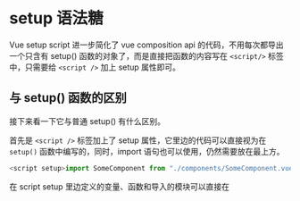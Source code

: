 # setup 语法糖

Vue setup script 进一步简化了 vue composition api 的代码，不用每次都导出一个只含有 setup() 函数的对象了，而是直接把函数的内容写在 `<script/>` 标签中，只需要给 `<script />` 加上 setup 属性即可。

## 与 setup() 函数的区别

接下来看一下它与普通 setup() 有什么区别。

首先是 `<script />` 标签加上了 setup 属性，它里边的代码可以直接视为在 `setup()` 函数中编写的，同时，import 语句也可以使用，仍然需要放在最上方。

```javascript
<script setup>import SomeComponent from "./components/SomeComponent.vue";</script>
```

在 script setup 里边定义的变量、函数和导入的模块可以直接在 <template /> 模板中使用：

```javascript
<template>
  <SomeComponent>{{ msg }}</SomeComponent>
</template>
<script setup>
  import SomeComponent from "./components/SomeComponent.vue";
  const msg = "hello";
</script>
```

其实它编译后的代码类似于这样：

```javascript
import SomeComponent from './components/SomeComponent.vue';
function setup() {
  const msg = 'hello';
  return () => {
    // <template /> 的作用域相当于在这里
    // 可以访问 msg
    return h(SomeComponent, msg);
  };
}
```

可以看到，`<template />` 标签其实就像是直接从 setup() 函数中返回出去的 render() 函数，如果把 h() 函数的调用改成 JSX 形式的话，其实跟 React 也几乎是一样了。

## 访问属性

由于使用了 script setup 之后不能访问 setup() 函数的参数了，如果要获取父组件传递来的属性，那么需要使用 defineProps 函数，可以从 vue 库中导入进来，它接收一个对象作为参数，对象的 key 为属性名，value 为属性的类型，也可以是一个对象，包含默认值、类型、是否为必须的等更丰富的信息。最后 defineProps 会返回一个对象，可以通过它的属性访问 props。

```javascript
<template>
  <div>
    <p>{{ a }}</p>
    <p>{{ b.someProp }} </p>
  </div>
</template>
<script setup>
  import { defineProps } from "vue";
  const props = defineProps({
    a: Number,
    b: {
     type: Object,
     default: {},
     required: true
    }
  });
</script>
```

## 触发事件

使用 script setup 也不能通过访问 setup 函数中的 context 参数来触发事件，这时可以用 defineEmit 来实现，它接收一个数组作为参数，定义当前组件将会触发的自定义事件：

```javascript
<script setup>import {defineEmit} from "vue"; const emit = defineEmit(['click', 'change'])</script>
```

最后，就可以使用返回的 emit 触发事件了：

```javascript
<template>
  <button @click="emit('click', 10)">点击</button>
</template>
```

## 获取 Context

获取 context 信息可以使用 useContext() 函数，也是从 vue 库中导入进来，里边可以获取 slots 和 attrs 等信息：

```javascript
<script setup>
  import {useContext} from "vue"; const {(slots, attrs)} = useContext()
</script>
```

## 问题

在实际使用 script setup 时，有一些小的问题需要注意。

第一是会发现在 template 用到但是没在 script 用到的变量可能会提示 unused，这个没有实际影响，不过看起来可能会有点难受。

第二是 defineProps() 和 defineEmits() 定义的属性和事件不能访问 script setup 中定义的变量，因为传递给这两个函数的参数会提升到模块顶级作用域中，而不是在 setup() 函数中，同样的，import 语句也会提升到模块顶级作用域中。
